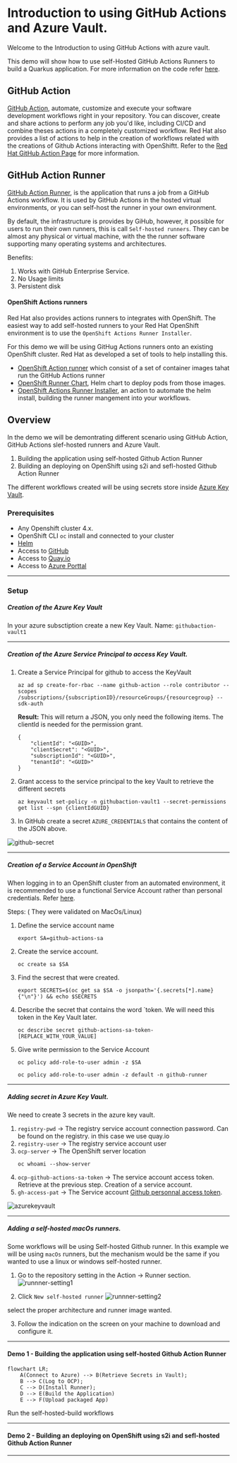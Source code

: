 # Introduction to using GitHub Actions and Azure Vault.

Welcome to the Introduction to using GitHub Actions with azure vault.


This demo will show how to use self-Hosted GitHub Actions Runners to build a Quarkus application. For more information on the code refer [here](docs/app-README.md).

## GitHub Action
[GitHub Action](https://github.com/features/actions), automate, customize and execute your software development workflows right in your repository. You can discover, create and share actions to perform any job you'd like, including CI/CD and combine theses actions in a completely customized workflow. Red Hat also provides a list of actions to help in the creation of workflows related with the creations of Github Actions interacting with OpenShiftt. Refer to the [Red Hat GitHub Action Page](https://github.com/redhat-actions) for more information.


## GitHub Action Runner
[GitHub Action Runner](https://github.com/actions/runner), is the application that runs a job from a GitHub Actions workflow. It is used by GitHub Actions in the hosted virtual environments, or you can self-host the runner in your own environment.

By default, the infrastructure is provides by GiHub, however, it possible for users to run their own runners, this is call `Self-hosted runners`. They can be almost any physical or virtual machine, with the the runner software supporting many operating systems and architectures.

Benefits:
1. Works with GitHub Enterprise Service.
1. No Usage limits
1. Persistent disk

#### OpenShift Actions runners

Red Hat also provides actions runners to integrates with OpenShift. The easiest way to add self-hosted runners to your Red Hat OpenShift environment is to use the `OpenShift Actions Runner Installer`.

For this demo we will be using GitHug Actions runners onto an existing OpenShift cluster. Red Hat as developed a set of tools to help installing this.
* [OpenShift Action runner](https://github.com/redhat-actions/openshift-actions-runners) which consist of a set of container images tahat run the GitHub Actions runner
* [OpenShift Runner Chart](https://github.com/redhat-actions/openshift-actions-runner-chart), Helm chart to deploy pods from those images.
* [OpenShift Actions Runner Installer](https://github.com/redhat-actions/openshift-actions-runner-installer), an action to automate the helm install, building the runner mangement into your workflows.


## Overview

In the demo we will be demontrating different scenario using GitHub Action, GitHub Actions slef-hosted runners and Azure Vault. 

1. Building the application using self-hosted Github Action Runner
1. Building an deploying on OpenShift using s2i and sefl-hosted Github Action Runner


The different workflows created will be using secrets store inside [Azure Key Vault](https://azure.microsoft.com/en-us/services/key-vault/#product-overview).


### Prerequisites

* Any Openshift cluster 4.x.
* OpenShift CLI `oc` install and connected to your cluster
* [Helm](https://helm.sh/)
* Access to [GitHub](https://github.com)
* Access to [Quay.io](https://quay.io/)
* Access to [Azure Porttal](https://portal.azure.com/#home)
---

### Setup

##### Creation of the Azure Key Vault
In your azure subsctiption create a new Key Vault.
Name: `githubaction-vault1`

---
##### Creation of the Azure Service Principal to access Key Vault.
1. Create a Service Principal for github to access the KeyVault
    ```
    az ad sp create-for-rbac --name github-action --role contributor --scopes /subscriptions/{subscriptionID}/resourceGroups/{resourcegroup} --sdk-auth
    ```

    __Result:__
    This will return a JSON, you only need the following items. The clientId is needed for the permission grant.

    ```
    {
        "clientId": "<GUID>",
        "clientSecret": "<GUID>",
        "subscriptionId": "<GUID>",
        "tenantId": "<GUID>"
    }
    ```

2. Grant access to the service principal to the key Vault to retrieve the different secrets

    ```
    az keyvault set-policy -n githubaction-vault1 --secret-permissions get list --spn {clientIdGUID}
    ```

3. In GitHub create a secret `AZURE_CREDENTIALS` that contains the content of the JSON above.

![github-secret](docs/images/githubazurevault-secret.png)

---
##### Creation of a Service Account in OpenShift

When logging in to an OpenShift cluster from an automated environment, it is recommended to use a functional Service Account rather than personal credentials. Refer [here](https://cookbook.openshift.org/accessing-an-openshift-cluster/how-can-i-create-a-service-account-for-scripted-access.html).

Steps: ( They were validated on MacOs/Linux)
1. Define the service account name
    ```
    export SA=github-actions-sa
    ```
1. Create the service account.
    ```
    oc create sa $SA
    ```
1. Find the secrest that were created.
    ```
    export SECRETS=$(oc get sa $SA -o jsonpath='{.secrets[*].name}{"\n"}') && echo $SECRETS
    ```
1. Describe the secret that contains the word `token. We will need this token in the Key Vault later.
    ```
    oc describe secret github-actions-sa-token-[REPLACE_WITH_YOUR_VALUE]
    ```
1. Give write permission to the Service Account
    ```
    oc policy add-role-to-user admin -z $SA
    ```
    ```
    oc policy add-role-to-user admin -z default -n github-runner
    ```
    
---
##### Adding secret in Azure Key Vault.

We need to create 3 secrets in the azure key vault.

1. `registry-pwd` -> The registry service account connection password.
    Can be found on the registry. in this case we use quay.io
1. `registry-user` -> The registry service account user
1. `ocp-server` -> The OpenShift server location
    ```
    oc whoami --show-server
    ```
1. `ocp-github-actions-sa-token` -> The service account access token.   
    Retrieve at the previous step. Creation of a service account.
1. `gh-access-pat` -> The Service account [Github personnal access token](https://docs.github.com/en/authentication/keeping-your-account-and-data-secure/creating-a-personal-access-token).

![azurekeyvault](docs/images/azure-key-vault-1.png)

---
##### Adding a self-hosted macOs runners.

Some workflows will be using Self-hosted Github runner. In this example we will be using `macOs` runners, but the mechanism would be the same if you wanted to use a linux or windows self-hosted runner.

1. Go to the repository setting in the Action -> Runner section.
![runnner-setting1](docs/images/create-runner-1.png)

2. Click `New self-hosted runner`
![runnner-setting2](docs/images/create-runner-2.png)

select the proper architecture and runner image wanted.

3. Follow the indication on the screen on your machine to download and configure it.

---
#### Demo 1 - Building the application using self-hosted Github Action Runner
```mermaid
flowchart LR;
    A(Connect to Azure) --> B(Retrieve Secrets in Vault);
    B --> C(Log to OCP);
    C --> D(Install Runner);
    D --> E(Build the Application)
    E --> F(Upload packaged App)
```

Run the self-hosted-build workflows

---
#### Demo 2 - Building an deploying on OpenShift using s2i and sefl-hosted Github Action Runner

---